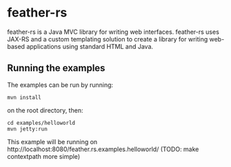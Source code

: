 # feather-rs #

feather-rs is a Java MVC library for writing web interfaces. feather-rs uses JAX-RS and a custom
templating solution to create a library for writing web-based applications using standard
HTML and Java.  

## Running the examples ##

The examples can be run by running:

    mvn install

on the root directory, then:
    
    cd examples/helloworld
    mvn jetty:run

This example will be running on http://localhost:8080/feather.rs.examples.helloworld/ (TODO: make contextpath more simple)
